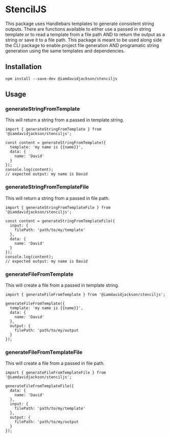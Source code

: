 # StencilJS

This package uses Handlebars templates to generate consistent string outputs.  There are functions available to either use a passed in string template or to read a template from a file path AND to return the output as a string or save it to a file path.  This package is meant to be used along side the CLI package to enable project file generation AND programatic string generation using the same templates and dependencies.

## Installation

```
npm install --save-dev @iamdavidjackson/stenciljs
```

## Usage

### generateStringFromTemplate

This will return a string from a passed in template string.

```
import { generateStringFromTemplate } from '@iamdavidjackson/stenciljs';

const content = generateStringFromTemplate({
  template: 'my name is {{name}}',
  data: {
    name: 'David'
  }
});
console.log(content);
// expected output: my name is David
```

### generateStringFromTemplateFile

This will return a string from a passed in file path.

```
import { generateStringFromTemplateFile } from '@iamdavidjackson/stenciljs';

const content = generateStringFromTemplateFile({
  input: {
    filePath: 'path/to/my/template'
  },
  data: {
    name: 'David'
  }
});
console.log(content);
// expected output: my name is David
```

### generateFileFromTemplate

This will create a file from a passed in template string.

```
import { generateFileFromTemplate } from '@iamdavidjackson/stenciljs';

generateFileFromTemplate({
  template: 'my name is {{name}}',
  data: {
    name: 'David'
  },
  output: {
    filePath: 'path/to/my/output
  }
});
```

### generateFileFromTemplateFile

This will create a file from a passed in file path.

```
import { generateFileFromTemplateFile } from '@iamdavidjackson/stenciljs';

generateFileFromTemplateFile({
  data: {
    name: 'David'
  },
  input: {
    filePath: 'path/to/my/template'
  },
  output: {
    filePath: 'path/to/my/output
  }
});
```
